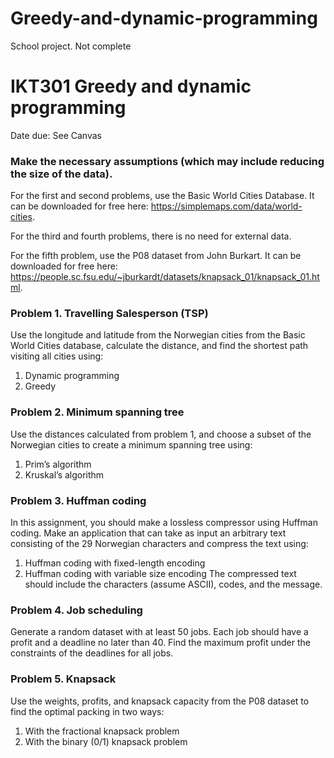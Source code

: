 # Greedy-and-dynamic-programming
School project. Not complete


# IKT301 Greedy and dynamic programming
Date due: See Canvas 
### Make the necessary assumptions (which may include reducing the size of the data). 
For the first and second problems, use the Basic World Cities Database. It can be downloaded for free here: https://simplemaps.com/data/world-cities.

For the third and fourth problems, there is no need for external data. 

For the fifth problem, use the P08 dataset from John Burkart. It can be downloaded for free here: https://people.sc.fsu.edu/~jburkardt/datasets/knapsack_01/knapsack_01.html. 

### Problem 1. Travelling Salesperson (TSP)
Use the longitude and latitude from the Norwegian cities from the Basic World Cities database, calculate the distance, and find the shortest path visiting all cities using:
1.   Dynamic programming
2.   Greedy
### Problem 2. Minimum spanning tree
Use the distances calculated from problem 1, and choose a subset of the Norwegian cities to create a minimum spanning tree using:
1.   Prim’s algorithm
2.   Kruskal’s algorithm 
### Problem 3. Huffman coding
In this assignment, you should make a lossless compressor using Huffman coding. Make an application that can take as input an arbitrary text consisting of the 29 Norwegian characters and compress the text using:
1.   Huffman coding with fixed-length encoding
2.   Huffman coding with variable size encoding
The compressed text should include the characters (assume ASCII), codes, and the message.
### Problem 4. Job scheduling
Generate a random dataset with at least 50 jobs. Each job should have a profit and a deadline no later than 40. Find the maximum profit under the constraints of the deadlines for all jobs. 
### Problem 5. Knapsack
Use the weights, profits, and knapsack capacity from the P08 dataset to find the optimal packing in two ways:
1.   With the fractional knapsack problem
2.   With the binary (0/1) knapsack problem
